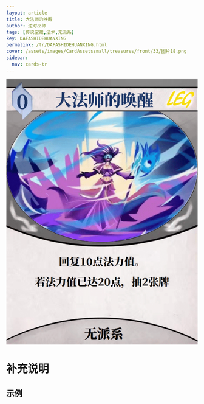 ```yaml
---
layout: article
title: 大法师的唤醒
author: 逆时巫师
tags: [传说宝藏,法术,无派系]
key: DAFASHIDEHUANXING
permalink: /tr/DAFASHIDEHUANXING.html
cover: /assets/images/CardAssetssmall/treasures/front/33/图片18.png
sidebar:
  nav: cards-tr
---
```

![](/assets/images/CardAssets/treasures/front/33/图片18.png)

# 补充说明



## 示例
> 